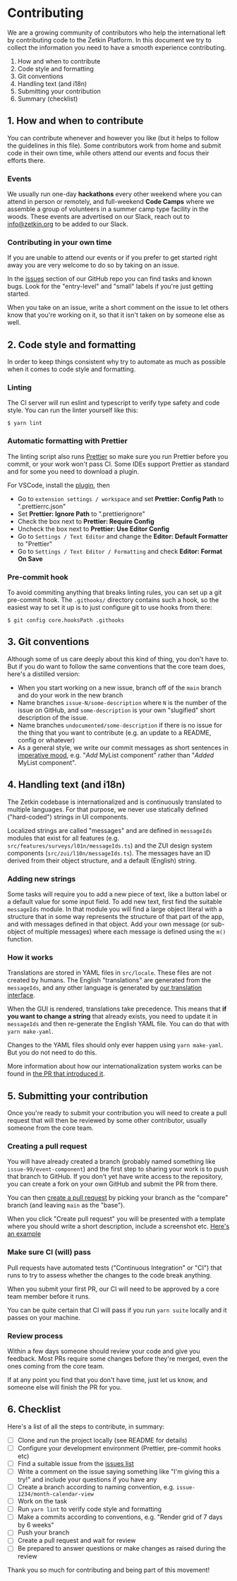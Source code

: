 # Contributing
We are a growing community of contributors who help the international left by
contributing code to the Zetkin Platform. In this document we try to collect the
information you need to have a smooth experience contributing.

1. How and when to contribute
2. Code style and formatting
3. Git conventions
4. Handling text (and i18n)
5. Submitting your contribution
6. Summary (checklist)

## 1. How and when to contribute
You can contribute whenever and however you like (but it helps to follow the guidelines
in this file). Some contributors work from home and submit code in their own time, while
others attend our events and focus their efforts there.

### Events
We usually run one-day **hackathons** every other weekend where you can attend in person
or remotely, and full-weekend **Code Camps** where we assemble a group of volunteers in
a summer camp type facility in the woods. These events are advertised on our Slack, reach
out to [info@zetkin.org](mailto:info@zetkin.org) to be added to our Slack.

### Contributing in your own time
If you are unable to attend our events or if you prefer to get started right away you are
very welcome to do so by taking on an issue.

In the [issues](https://github.com/zetkin/app.zetkin.org/issues) section of our GitHub
repo you can find tasks and known bugs. Look for the "entry-level" and "small" labels
if you're just getting started.

When you take on an issue, write a short comment on the issue to let others know that
you're working on it, so that it isn't taken on by someone else as well.

## 2. Code style and formatting
In order to keep things consistent why try to automate as much as possible when it comes
to code style and formatting.

### Linting
The CI server will run eslint and typescript to verify type safety and code
style. You can run the linter yourself like this:

```
$ yarn lint
```

### Automatic formatting with Prettier
The linting script also runs [Prettier](https://prettier.io) so make sure you run Prettier before you commit, or your work won't pass CI. Some IDEs support Prettier as standard and for some you need to download a plugin.

For VSCode, install the [plugin](https://marketplace.visualstudio.com/items?itemName=esbenp.prettier-vscode), then

- Go to `extension settings / workspace` and set **Prettier: Config Path** to ".prettierrc.json"
- Set **Prettier: Ignore Path** to ".prettierignore"
- Check the box next to **Prettier: Require Config**
- Uncheck the box next to **Prettier: Use Editor Config**
- Go to `Settings / Text Editor` and change the **Editor: Default Formatter** to "Prettier"
- Go to `Settings / Text Editor / Formatting` and check **Editor: Format On Save**

### Pre-commit hook
To avoid commiting anything that breaks linting rules, you can set up a git
pre-commit hook. The `.githooks/` directory contains such a hook, so the easiest
way to set it up is to just configure git to use hooks from there:

```
$ git config core.hooksPath .githooks
```

## 3. Git conventions
Although some of us care deeply about this kind of thing, you don't have to. But if you do
want to follow the same conventions that the core team does, here's a distilled version:

* When you start working on a new issue, branch off of the `main` branch and do your work
  in the new branch
* Name branches `issue-N/some-description` where `N` is the number of the issue on GitHub,
  and `some-description` is your own "slugified" short description of the issue.
* Name branches `undocumented/some-description` if there is no issue for the thing that you
  want to contribute (e.g. an update to a README, config or whatever)
* As a general style, we write our commit messages as short sentences in
[imperative mood](https://en.wikipedia.org/wiki/Imperative_mood), e.g. "_Add_
MyList component" rather than "_Added_ MyList component".

## 4. Handling text (and i18n)
The Zetkin codebase is internationalized and is continuously translated to multiple
languages. For that purpose, we never use statically defined ("hard-coded") strings
in UI components.

Localized strings are called "messages" and are defined in `messageIds` modules that
exist for all features (e.g. `src/features/surveys/l01n/messageIds.ts`) and the ZUI design
system components (`src/zui/l10n/messageIds.ts`). The messages have an ID derived
from their object structure, and a default (English) string.

### Adding new strings
Some tasks will require you to add a new piece of text, like a button label or a default
value for some input field. To add new text, first find the suitable `messageIds` module.
In that module you will find a large object literal with a structure that in some way
represents the structure of that part of the app, and with messages defined in that
object. Add your own message (or sub-object of multiple messages) where each message is
defined using the `m()` function.

### How it works
Translations are stored in YAML files in `src/locale`. These files are not created by
humans. The English "translations" are generated from the `messageIds`, and any other
language is generated by [our translation interface](https://translate.zetkin.org).

When the GUI is rendered, translations take precedence. This means that **if you want
to change a string** that already exists, you need to update it in `messageIds` and
then re-generate the English YAML file. You can do that with `yarn make-yaml`.

Changes to the YAML files should only ever happen using `yarn make-yaml`. But you do
not need to do this.

More information about how our internationalization system works can be found in
[the PR that introduced it](https://github.com/zetkin/app.zetkin.org/pull/1048).

## 5. Submitting your contribution
Once you're ready to submit your contribution you will need to create a pull request
that will then be reviewed by some other contributor, usually someone from the core
team.

### Creating a pull request
You will have already created a branch (probably named something like
`issue-99/event-component`) and the first step to sharing your work is to push that
branch to GitHub. If you don't yet have write access to the repository, you can
create a fork on your own GitHub and submit the PR from there.

You can then [create a pull request](https://github.com/zetkin/app.zetkin.org/compare)
by picking your branch as the "compare" branch (and leaving `main` as the "base").

When you click "Create pull request" you will be presented with a template where you
should write a short description, include a screenshot etc. [Here's an example](https://github.com/zetkin/app.zetkin.org/pull/1434)

### Make sure CI (will) pass
Pull requests have automated tests ("Continuous Integration" or "CI") that runs to
try to assess whether the changes to the code break anything.

When you submit your first PR, our CI will need to be approved by a core team member
before it runs.

You can be quite certain that CI will pass if you run `yarn suite` locally and it
passes on your machine.

### Review process
Within a few days someone should review your code and give you feedback. Most PRs
require some changes before they're merged, even the ones coming from the core team.

If at any point you find that you don't have time, just let us know, and someone
else will finish the PR for you.

## 6. Checklist
Here's a list of all the steps to contribute, in summary:

- [ ] Clone and run the project locally (see README for details)
- [ ] Configure your development environment (Prettier, pre-commit hooks etc)
- [ ] Find a suitable issue from the [issues list](https://github.com/zetkin/app.zetkin.org/issues)
- [ ] Write a comment on the issue saying something like "I'm giving this a try!" and include your questions if you have any
- [ ] Create a branch according to naming convention, e.g. `issue-1234/month-calendar-view`
- [ ] Work on the task
- [ ] Run `yarn lint` to verify code style and formatting
- [ ] Make a commits according to conventions, e.g. "Render grid of 7 days by 6 weeks"
- [ ] Push your branch
- [ ] Create a pull request and wait for review
- [ ] Be prepared to answer questions or make changes as raised during the review

Thank you so much for contributing and being part of this movement!